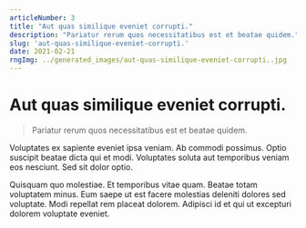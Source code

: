 ```yaml
---
articleNumber: 3
title: "Aut quas similique eveniet corrupti."
description: "Pariatur rerum quos necessitatibus est et beatae quidem."
slug: 'aut-quas-similique-eveniet-corrupti.'
date: 2021-02-21
rngImg: ../generated_images/aut-quas-similique-eveniet-corrupti..jpg
---
```


# Aut quas similique eveniet corrupti.

> Pariatur rerum quos necessitatibus est et beatae quidem.

Voluptates ex sapiente eveniet ipsa veniam. Ab commodi possimus. Optio suscipit beatae dicta qui et modi. Voluptates soluta aut temporibus veniam eos nesciunt. Sed sit dolor optio.
 Quisquam quo molestiae. Et temporibus vitae quam. Beatae totam voluptatem minus. Eum saepe ut est facere molestias deleniti dolores sed voluptate. Modi repellat rem placeat dolorem. Adipisci id et qui ut excepturi dolorem voluptate eveniet.
